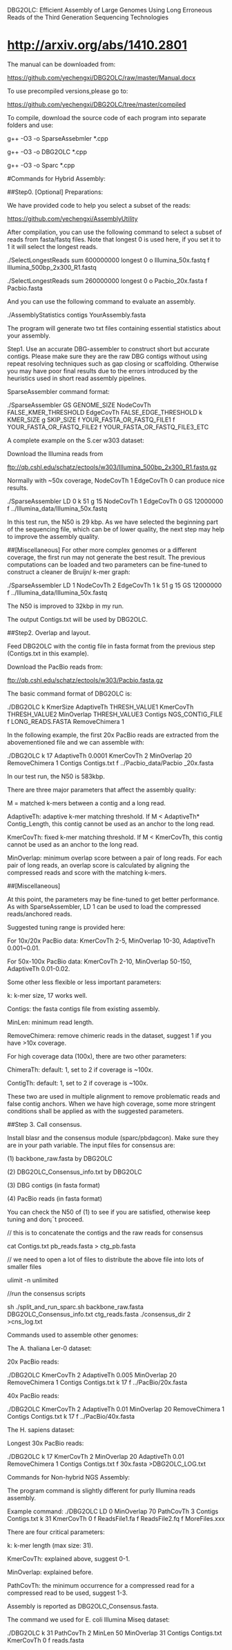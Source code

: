 DBG2OLC: Efficient Assembly of Large Genomes Using Long Erroneous Reads of the Third Generation Sequencing Technologies

http://arxiv.org/abs/1410.2801
=======
The manual can be downloaded from:

https://github.com/yechengxi/DBG2OLC/raw/master/Manual.docx

To use precompiled versions,please go to:

https://github.com/yechengxi/DBG2OLC/tree/master/compiled

To compile, download the source code of each program into separate folders and use: 

g++ -O3 -o SparseAssebmler *.cpp

g++ -O3 -o DBG2OLC *.cpp

g++ -O3 -o Sparc *.cpp


#Commands for Hybrid Assembly:

##Step0. [Optional] Preparations:

We have provided code to help you select a subset of the reads:

https://github.com/yechengxi/AssemblyUtility

After compilation, you can use the following command to select a subset of reads from fasta/fastq files. Note that longest 0 is used here, if you set it to 1 it will select the longest reads.

./SelectLongestReads sum 600000000 longest 0 o Illumina_50x.fastq f Illumina_500bp_2x300_R1.fastq

./SelectLongestReads sum 260000000 longest 0 o Pacbio_20x.fasta f Pacbio.fasta

And you can use the following command to evaluate an assembly.

./AssemblyStatistics contigs YourAssembly.fasta

The program will generate two txt files containing essential statistics about your assembly.

Step1. Use an accurate DBG-assembler to construct short but accurate contigs. Please make sure they are the raw DBG contigs without using repeat resolving techniques such as gap closing or scaffolding. Otherwise you may have poor final results due to the errors introduced by the heuristics used in short read assembly pipelines.

SparseAssembler command format:

./SparseAssembler GS GENOME_SIZE NodeCovTh FALSE_KMER_THRESHOLD EdgeCovTh FALSE_EDGE_THRESHOLD k KMER_SIZE g SKIP_SIZE f YOUR_FASTA_OR_FASTQ_FILE1 f YOUR_FASTA_OR_FASTQ_FILE2 f YOUR_FASTA_OR_FASTQ_FILE3_ETC

A complete example on the S.cer w303 dataset:

Download the Illumina reads from

ftp://qb.cshl.edu/schatz/ectools/w303/Illumina_500bp_2x300_R1.fastq.gz

Normally with ~50x coverage, NodeCovTh 1 EdgeCovTh 0 can produce nice results.

./SparseAssembler LD 0 k 51 g 15 NodeCovTh 1 EdgeCovTh 0 GS 12000000 f ../Illumina_data/Illumina_50x.fastq

In this test run, the N50 is 29 kbp. As we have selected the beginning part of the sequencing file, which can be of lower quality, the next step may help to improve the assembly quality.

##[Miscellaneous]
For other more complex genomes or a different coverage, the first run may not generate the best result. The previous computations can be loaded and two parameters can be fine-tuned to construct a cleaner de Bruijn/ k-mer graph:

./SparseAssembler LD 1 NodeCovTh 2 EdgeCovTh 1 k 51 g 15 GS 12000000 f ../Illumina_data/Illumina_50x.fastq

The N50 is improved to 32kbp in my run.

The output Contigs.txt will be used by DBG2OLC.

##Step2. Overlap and layout.

Feed DBG2OLC with the contig file in fasta format from the previous step (Contigs.txt in this example). 

Download the PacBio reads from:

ftp://qb.cshl.edu/schatz/ectools/w303/Pacbio.fasta.gz

The basic command format of DBG2OLC is:

./DBG2OLC k KmerSize AdaptiveTh THRESH_VALUE1 KmerCovTh THRESH_VALUE2 MinOverlap THRESH_VALUE3 Contigs NGS_CONTIG_FILE f LONG_READS.FASTA RemoveChimera 1 

In the following example, the first 20x PacBio reads are extracted from the abovementioned file and we can assemble with:

./DBG2OLC k 17 AdaptiveTh 0.0001 KmerCovTh 2 MinOverlap 20 RemoveChimera 1 Contigs Contigs.txt f ../Pacbio_data/Pacbio _20x.fasta 

In our test run, the N50 is 583kbp.

There are three major parameters that affect the assembly quality:

M = matched k-mers between a contig and a long read.

AdaptiveTh: adaptive k-mer matching threshold. If M < AdaptiveTh* Contig_Length, this contig cannot be used as an anchor to the long read.

KmerCovTh: fixed k-mer matching threshold. If M < KmerCovTh, this contig cannot be used as an anchor to the long read.

MinOverlap: minimum overlap score between a pair of long reads.
For each pair of long reads, an overlap score is calculated by aligning the compressed reads and score with the matching k-mers.
 
##[Miscellaneous]

At this point, the parameters may be fine-tuned to get better performance. As with SparseAssembler, LD 1 can be used to load the compressed reads/anchored reads. 

Suggested tuning range is provided here:

For 10x/20x PacBio data: KmerCovTh 2-5, MinOverlap 10-30, AdaptiveTh 0.001~0.01.

For 50x-100x PacBio data: KmerCovTh 2-10, MinOverlap 50-150, AdaptiveTh 0.01-0.02. 

Some other less flexible or less important parameters:

k: k-mer size, 17 works well.

Contigs: the fasta contigs file from existing assembly.

MinLen: minimum read length. 

RemoveChimera: remove chimeric reads in the dataset, suggest 1 if you have >10x coverage. 

For high coverage data (100x), there are two other parameters:

ChimeraTh: default: 1, set to 2 if coverage is ~100x.

ContigTh: default: 1, set to 2 if coverage is ~100x.

These two are used in multiple alignment to remove problematic reads and false contig anchors. When we have high coverage, some more stringent conditions shall be applied as with the suggested parameters.

##Step 3. Call consensus. 

Install blasr and the consensus module (sparc/pbdagcon). Make sure they are in your path variable. 
The input files for consensus are: 

(1) backbone_raw.fasta by DBG2OLC

(2) DBG2OLC_Consensus_info.txt by DBG2OLC

(3) DBG contigs (in fasta format)

(4) PacBio reads (in fasta format)

You can check the N50 of (1) to see if you are satisfied, otherwise keep tuning and don¡¯t proceed.

// this is to concatenate the contigs and the raw reads for consensus

cat Contigs.txt pb_reads.fasta > ctg_pb.fasta

// we need to open a lot of files to distribute the above file into lots of smaller files

ulimit -n unlimited

//run the consensus scripts

sh ./split_and_run_sparc.sh backbone_raw.fasta DBG2OLC_Consensus_info.txt ctg_reads.fasta ./consensus_dir 2 >cns_log.txt

Commands used to assemble other genomes:

The A. thaliana Ler-0 dataset:

20x PacBio reads:

./DBG2OLC KmerCovTh 2 AdaptiveTh 0.005 MinOverlap 20 RemoveChimera 1 Contigs Contigs.txt k 17 f ../PacBio/20x.fasta

40x PacBio reads:

./DBG2OLC  KmerCovTh 2 AdaptiveTh 0.01 MinOverlap 20 RemoveChimera 1 Contigs Contigs.txt k 17 f ../PacBio/40x.fasta

The H. sapiens dataset:

Longest 30x PacBio reads:

./DBG2OLC k 17 KmerCovTh 2 MinOverlap 20 AdaptiveTh 0.01 RemoveChimera 1 Contigs Contigs.txt f 30x.fasta >DBG2OLC_LOG.txt


Commands for Non-hybrid NGS Assembly:


The program command is slightly different for purly Illumina reads assembly.  

Example command: 
./DBG2OLC LD 0 MinOverlap 70 PathCovTh 3 Contigs Contigs.txt k 31 KmerCovTh 0 f ReadsFile1.fa f ReadsFile2.fq f MoreFiles.xxx

There are four critical parameters:

k: k-mer length (max size: 31).

KmerCovTh: explained above, suggest 0-1.

MinOverlap: explained before.

PathCovTh: the minimum occurrence for a compressed read for a compressed read to be used, suggest  1-3.

Assembly is reported as DBG2OLC_Consensus.fasta.

The command we used for E. coli Illumina Miseq dataset:

./DBG2OLC k 31 PathCovTh 2 MinLen 50 MinOverlap 31 Contigs Contigs.txt KmerCovTh 0 f reads.fasta 


